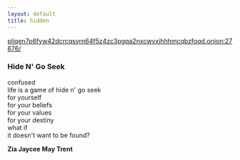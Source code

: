 ```yaml
---
layout: default
title: hidden
---
```


<div class="post">

<p><a href="http://pliqen7p6fyw42dcrcqsyrn64f5z4zc3pgqa2nxcwvxjhhhmcqbzfoqd.onion:27676/">pliqen7p6fyw42dcrcqsyrn64f5z4zc3pgqa2nxcwvxjhhhmcqbzfoqd.onion:27676/</a></p>
<h3 id="hide-n-go-seek">Hide N&#39; Go Seek</h3>
<p>confused<br>life is a game of hide n&#39; go seek<br>for yourself<br>for your beliefs<br>for your values<br>for your destiny<br>what if<br>it doesn&#39;t want to be found?  </p>
<p><strong>Zia Jaycee May Trent</strong></p>


</div>
